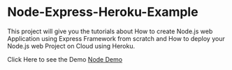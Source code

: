 Node-Express-Heroku-Example
===========================

This project will give you the tutorials about How to create Node.js web Application using Express Framework from scratch and How to deploy your Node.js web Project on Cloud using Heroku.


Click Here to see the Demo [Node Demo]



[Node Demo]: http://ancient-anchorage-2958.herokuapp.com/
[2]: http://shapeshed.com/images/articles/express_example.jpg
[3]: http://heroku.com
[4]: http://expressjs.com/

